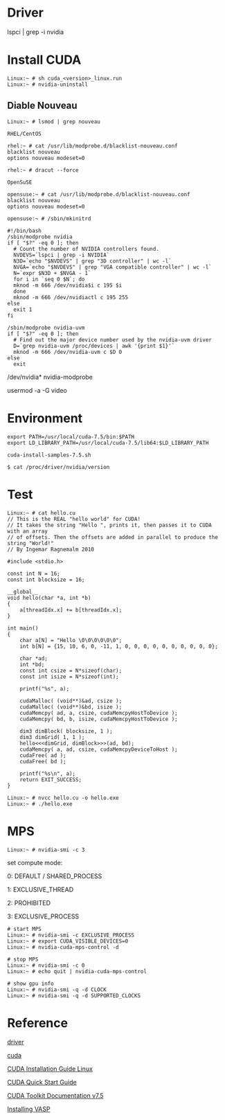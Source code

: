 # Driver

lspci | grep -i nvidia


# Install CUDA

```
Linux:~ # sh cuda_<version>_linux.run
Linux:~ # nvidia-uninstall
```

## Diable Nouveau


```
Linux:~ # lsmod | grep nouveau
```


`RHEL/CentOS`

```
rhel:~ # cat /usr/lib/modprobe.d/blacklist-nouveau.conf
blacklist nouveau
options nouveau modeset=0

rhel:~ # dracut --force
```

`OpenSuSE`

```
opensuse:~ # cat /usr/lib/modprobe.d/blacklist-nouveau.conf
blacklist nouveau
options nouveau modeset=0

opensuse:~ # /sbin/mkinitrd
```


```
#!/bin/bash
/sbin/modprobe nvidia
if [ "$?" -eq 0 ]; then
  # Count the number of NVIDIA controllers found.
  NVDEVS=`lspci | grep -i NVIDIA`
  N3D=`echo "$NVDEVS" | grep "3D controller" | wc -l`
  NVGA=`echo "$NVDEVS" | grep "VGA compatible controller" | wc -l`
  N=`expr $N3D + $NVGA - 1`
  for i in `seq 0 $N`; do
  mknod -m 666 /dev/nvidia$i c 195 $i
  done
  mknod -m 666 /dev/nvidiactl c 195 255
else
  exit 1
fi

/sbin/modprobe nvidia-uvm
if [ "$?" -eq 0 ]; then
  # Find out the major device number used by the nvidia-uvm driver
  D=`grep nvidia-uvm /proc/devices | awk '{print $1}'`
  mknod -m 666 /dev/nvidia-uvm c $D 0
else
  exit 
```


/dev/nvidia*
nvidia-modprobe

usermod -a -G video <username>


# Environment

```
export PATH=/usr/local/cuda-7.5/bin:$PATH
export LD_LIBRARY_PATH=/usr/local/cuda-7.5/lib64:$LD_LIBRARY_PATH

cuda-install-samples-7.5.sh

$ cat /proc/driver/nvidia/version
```


# Test

```
Linux:~ # cat hello.cu
// This is the REAL "hello world" for CUDA!
// It takes the string "Hello ", prints it, then passes it to CUDA with an array
// of offsets. Then the offsets are added in parallel to produce the string "World!"
// By Ingemar Ragnemalm 2010
 
#include <stdio.h>
 
const int N = 16; 
const int blocksize = 16; 
 
__global__ 
void hello(char *a, int *b) 
{
	a[threadIdx.x] += b[threadIdx.x];
}
 
int main()
{
	char a[N] = "Hello \0\0\0\0\0\0";
	int b[N] = {15, 10, 6, 0, -11, 1, 0, 0, 0, 0, 0, 0, 0, 0, 0, 0};
 
	char *ad;
	int *bd;
	const int csize = N*sizeof(char);
	const int isize = N*sizeof(int);
 
	printf("%s", a);
 
	cudaMalloc( (void**)&ad, csize ); 
	cudaMalloc( (void**)&bd, isize ); 
	cudaMemcpy( ad, a, csize, cudaMemcpyHostToDevice ); 
	cudaMemcpy( bd, b, isize, cudaMemcpyHostToDevice ); 
	
	dim3 dimBlock( blocksize, 1 );
	dim3 dimGrid( 1, 1 );
	hello<<<dimGrid, dimBlock>>>(ad, bd);
	cudaMemcpy( a, ad, csize, cudaMemcpyDeviceToHost ); 
	cudaFree( ad );
	cudaFree( bd );
	
	printf("%s\n", a);
	return EXIT_SUCCESS;
}

Linux:~ # nvcc hello.cu -o hello.exe
Linux:~ # ./hello.exe
```

# MPS


```
Linux:~ # nvidia-smi -c 3
```

set compute mode:

0: DEFAULT / SHARED_PROCESS

1: EXCLUSIVE_THREAD

2: PROHIBITED

3: EXCLUSIVE_PROCESS

```
# start MPS
Linux:~ # nvidia-smi -c EXCLUSIVE_PROCESS
Linux:~ # export CUDA_VISIBLE_DEVICES=0
Linux:~ # nvidia-cuda-mps-control -d

# stop MPS
Linux:~ # nvidia-smi -c 0
Linux:~ # echo quit | nvidia-cuda-mps-control

# show gpu info
Linux:~ # nvidia-smi -q -d CLOCK
Linux:~ # nvidia-smi -q -d SUPPORTED_CLOCKS
```

# Reference

[driver](http://www.nvidia.com/Download/index.aspx)

[cuda](https://developer.nvidia.com/cuda-downloads)

[CUDA Installation Guide Linux](http://developer.download.nvidia.com/compute/cuda/7.5/Prod/docs/sidebar/CUDA_Installation_Guide_Linux.pdf)

[CUDA Quick Start Guide](http://developer.download.nvidia.com/compute/cuda/7.5/Prod/docs/sidebar/CUDA_Quick_Start_Guide.pdf)

[CUDA Toolkit Documentation v7.5](http://docs.nvidia.com/cuda/index.html#axzz41Zv5GNNs)

[Installing VASP](http://cms.mpi.univie.ac.at/wiki/index.php/Installing_VASP)
